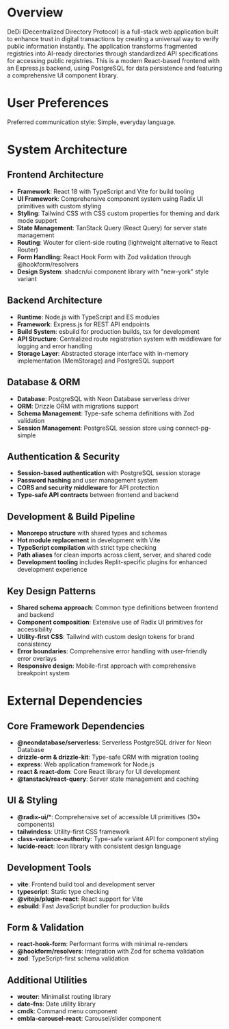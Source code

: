 # Overview

DeDi (Decentralized Directory Protocol) is a full-stack web application built to enhance trust in digital transactions by creating a universal way to verify public information instantly. The application transforms fragmented registries into AI-ready directories through standardized API specifications for accessing public registries. This is a modern React-based frontend with an Express.js backend, using PostgreSQL for data persistence and featuring a comprehensive UI component library.

# User Preferences

Preferred communication style: Simple, everyday language.

# System Architecture

## Frontend Architecture
- **Framework**: React 18 with TypeScript and Vite for build tooling
- **UI Framework**: Comprehensive component system using Radix UI primitives with custom styling
- **Styling**: Tailwind CSS with CSS custom properties for theming and dark mode support
- **State Management**: TanStack Query (React Query) for server state management
- **Routing**: Wouter for client-side routing (lightweight alternative to React Router)
- **Form Handling**: React Hook Form with Zod validation through @hookform/resolvers
- **Design System**: shadcn/ui component library with "new-york" style variant

## Backend Architecture
- **Runtime**: Node.js with TypeScript and ES modules
- **Framework**: Express.js for REST API endpoints
- **Build System**: esbuild for production builds, tsx for development
- **API Structure**: Centralized route registration system with middleware for logging and error handling
- **Storage Layer**: Abstracted storage interface with in-memory implementation (MemStorage) and PostgreSQL support

## Database & ORM
- **Database**: PostgreSQL with Neon Database serverless driver
- **ORM**: Drizzle ORM with migrations support
- **Schema Management**: Type-safe schema definitions with Zod validation
- **Session Management**: PostgreSQL session store using connect-pg-simple

## Authentication & Security
- **Session-based authentication** with PostgreSQL session storage
- **Password hashing** and user management system
- **CORS and security middleware** for API protection
- **Type-safe API contracts** between frontend and backend

## Development & Build Pipeline
- **Monorepo structure** with shared types and schemas
- **Hot module replacement** in development with Vite
- **TypeScript compilation** with strict type checking
- **Path aliases** for clean imports across client, server, and shared code
- **Development tooling** includes Replit-specific plugins for enhanced development experience

## Key Design Patterns
- **Shared schema approach**: Common type definitions between frontend and backend
- **Component composition**: Extensive use of Radix UI primitives for accessibility
- **Utility-first CSS**: Tailwind with custom design tokens for brand consistency
- **Error boundaries**: Comprehensive error handling with user-friendly error overlays
- **Responsive design**: Mobile-first approach with comprehensive breakpoint system

# External Dependencies

## Core Framework Dependencies
- **@neondatabase/serverless**: Serverless PostgreSQL driver for Neon Database
- **drizzle-orm & drizzle-kit**: Type-safe ORM with migration tooling
- **express**: Web application framework for Node.js
- **react & react-dom**: Core React library for UI development
- **@tanstack/react-query**: Server state management and caching

## UI & Styling
- **@radix-ui/***: Comprehensive set of accessible UI primitives (30+ components)
- **tailwindcss**: Utility-first CSS framework
- **class-variance-authority**: Type-safe variant API for component styling
- **lucide-react**: Icon library with consistent design language

## Development Tools
- **vite**: Frontend build tool and development server
- **typescript**: Static type checking
- **@vitejs/plugin-react**: React support for Vite
- **esbuild**: Fast JavaScript bundler for production builds

## Form & Validation
- **react-hook-form**: Performant forms with minimal re-renders
- **@hookform/resolvers**: Integration with Zod for schema validation
- **zod**: TypeScript-first schema validation

## Additional Utilities
- **wouter**: Minimalist routing library
- **date-fns**: Date utility library
- **cmdk**: Command menu component
- **embla-carousel-react**: Carousel/slider component